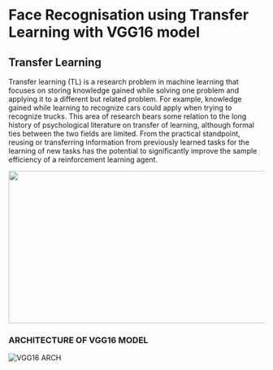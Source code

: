 # Face Recognisation using Transfer Learning with VGG16 model


## Transfer Learning


Transfer learning (TL) is a research problem in machine learning that focuses on storing knowledge gained while solving one problem and applying it to a different but related problem. For example, knowledge gained while learning to recognize cars could apply when trying to recognize trucks. This area of research bears some relation to the long history of psychological literature on transfer of learning, although formal ties between the two fields are limited. From the practical standpoint, reusing or transferring information from previously learned tasks for the learning of new tasks has the potential to significantly improve the sample efficiency of a reinforcement learning agent.

<img src="https://miro.medium.com/max/1598/1*5F4b6ggZY7hlvGHxbrhTyA.png" width=600 height=300 align="center">


### ARCHITECTURE OF VGG16 MODEL     
   
   
  ![VGG16 ARCH](https://engmrk.com/wp-content/uploads/2018/10/VGG16_Summary-Table.jpg)
